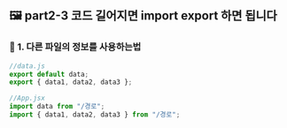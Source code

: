 ## 🖼 part2-3 코드 길어지면 import export 하면 됩니다

### 🔹 1. 다른 파일의 정보를 사용하는법

```jsx
//data.js
export default data;
export { data1, data2, data3 };

//App.jsx
import data from "/경로";
import { data1, data2, data3 } from "/경로";
```
